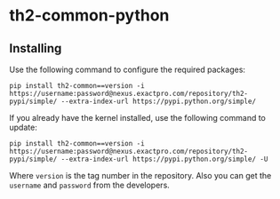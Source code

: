 # th2-common-python

## Installing
Use the following command to configure the required packages:
```
pip install th2-common==version -i https://username:password@nexus.exactpro.com/repository/th2-pypi/simple/ --extra-index-url https://pypi.python.org/simple/
```
If you already have the kernel installed, use the following command to update:
```
pip install th2-common==version -i https://username:password@nexus.exactpro.com/repository/th2-pypi/simple/ --extra-index-url https://pypi.python.org/simple/ -U
```
Where `version` is the tag number in the repository. Also you can get the `username` and `password` from the developers.

